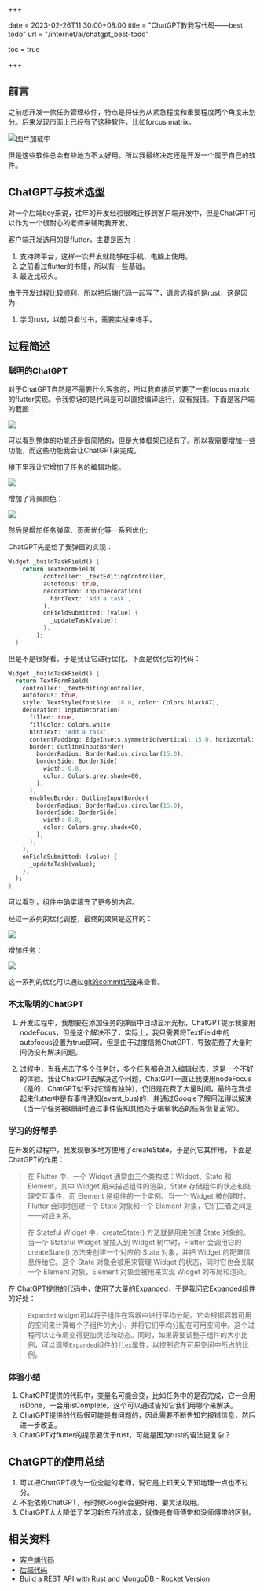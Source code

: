 +++

date = 2023-02-26T11:30:00+08:00
title = "ChatGPT教我写代码——best todo"
url = "/internet/ai/chatgpt_best-todo"

toc = true

+++



## 前言

之前想开发一款任务管理软件，特点是将任务从紧急程度和重要程度两个角度来划分。后来发现市面上已经有了这种软件，比如forcus matrix。

![图片加载中](https://raw.githubusercontent.com/stong1994/images/master/picgo/202302191327575.png)

但是这些软件总会有些地方不太好用。所以我最终决定还是开发一个属于自己的软件。

## ChatGPT与技术选型

对一个后端boy来说，往年的开发经验很难迁移到客户端开发中，但是ChatGPT可以作为一个很耐心的老师来辅助我开发。

客户端开发选用的是flutter，主要是因为：

1. 支持跨平台，这样一次开发就能够在手机、电脑上使用。
2. 之前看过flutter的书籍，所以有一些基础。
3. 最近比较火。

由于开发过程比较顺利，所以把后端代码一起写了，语言选择的是rust，这是因为:

1. 学习rust，以前只看过书，需要实战来练手。

## 过程简述

### 聪明的ChatGPT

对于ChatGPT自然是不需要什么客套的，所以我直接问它要了一套focus matrix 的flutter实现。令我惊讶的是代码是可以直接编译运行，没有报错。下面是客户端的截图：

![](https://raw.githubusercontent.com/stong1994/images/master/picgo/202302191331046.png)

可以看到整体的功能还是很简陋的，但是大体框架已经有了。所以我需要增加一些功能，而这些功能我会让ChatGPT来完成。

接下里我让它增加了任务的编辑功能。

![](https://raw.githubusercontent.com/stong1994/images/master/picgo/202302191358754.png)

增加了背景颜色：

![](https://raw.githubusercontent.com/stong1994/images/master/picgo/202302261021330.png)

然后是增加任务弹窗、页面优化等一系列优化:

ChatGPT先是给了我弹窗的实现：

```dart
Widget _buildTaskField() {
    return TextFormField(
          controller: _textEditingController,
          autofocus: true,
          decoration: InputDecoration(
            hintText: 'Add a task',
          ),
          onFieldSubmitted: (value) {
            _updateTask(value);
          },
        );
  } 
```

但是不是很好看，于是我让它进行优化，下面是优化后的代码：

```dart
Widget _buildTaskField() {
  return TextFormField(
    controller: _textEditingController,
    autofocus: true,
    style: TextStyle(fontSize: 18.0, color: Colors.black87),
    decoration: InputDecoration(
      filled: true,
      fillColor: Colors.white,
      hintText: 'Add a task',
      contentPadding: EdgeInsets.symmetric(vertical: 15.0, horizontal: 15.0),
      border: OutlineInputBorder(
        borderRadius: BorderRadius.circular(15.0),
        borderSide: BorderSide(
          width: 0.8,
          color: Colors.grey.shade400,
        ),
      ),
      enabledBorder: OutlineInputBorder(
        borderRadius: BorderRadius.circular(15.0),
        borderSide: BorderSide(
          width: 0.8,
          color: Colors.grey.shade400,
        ),
      ),
    ),
    onFieldSubmitted: (value) {
      _updateTask(value);
    },
  );
}
```

可以看到，组件中确实填充了更多的内容。

经过一系列的优化调整，最终的效果是这样的：

![](https://raw.githubusercontent.com/stong1994/images/master/picgo/202302261026212.png)

增加任务：

![](https://raw.githubusercontent.com/stong1994/images/master/picgo/202302261027842.png)

这一系列的优化可以通过[git的commit记录](https://github.com/stong1994/best_todo)来查看。

### 不太聪明的ChatGPT

1. 开发过程中，我想要在添加任务的弹窗中自动显示光标，ChatGPT提示我要用nodeFocus，但是这个解决不了，实际上，我只需要将TextField中的autofocus设置为true即可。但是由于过度信赖ChatGPT，导致花费了大量时间仍没有解决问题。

2. 过程中，当我点击了多个任务时，多个任务都会进入编辑状态，这是一个不好的体验。我让ChatGPT去解决这个问题，ChatGPT一直让我使用nodeFocus（是的，ChatGPT似乎对它情有独钟），仍旧是花费了大量时间，最终在我想起来flutter中是有事件通知(event_bus)的，并通过Google了解用法得以解决（当一个任务被编辑时通过事件告知其他处于编辑状态的任务恢复正常）。

### 学习的好帮手

在开发的过程中，我发现很多地方使用了createState，于是问它其作用，下面是ChatGPT的作用：

> 在 Flutter 中，一个 Widget 通常由三个类构成：Widget、State 和 Element，其中 Widget 用来描述组件的渲染，State 存储组件的状态和处理交互事件，而 Element 是组件的一个实例。当一个 Widget 被创建时，Flutter 会同时创建一个 State 对象和一个 Element 对象，它们三者之间是一一对应关系。
>
> 在 Stateful Widget 中，createState() 方法就是用来创建 State 对象的。当一个 Stateful Widget 被插入到 Widget 树中时，Flutter 会调用它的 createState() 方法来创建一个对应的 State 对象，并把 Widget 的配置信息传给它。这个 State 对象会被用来管理 Widget 的状态，同时它也会关联一个 Element 对象，Element 对象会被用来实现 Widget 的布局和渲染。

在 ChatGPT提供的代码中，使用了大量的Expanded，于是我问它Expanded组件的好处：

> `Expanded` widget可以将子组件在容器中进行平均分配。它会根据容器可用的空间来计算每个子组件的大小，并将它们平均分配在可用空间中。这个过程可以让布局变得更加灵活和动态。同时，如果需要调整子组件的大小比例，可以调整`Expanded`组件的`flex`属性，以控制它在可用空间中所占的比例。

### 体验小结

1. ChatGPT提供的代码中，变量名可能会变，比如任务中的是否完成，它一会用isDone，一会用isComplete。这个可以通过告知它我们用哪个来解决。
2. ChatGPT提供的代码很可能是有问题的，因此需要不断告知它报错信息，然后进一步改正。
3. ChatGPT对flutter的提示要优于rust，可能是因为rust的语法更复杂？

## ChatGPT的使用总结

1. 可以把ChatGPT视为一位全能的老师，说它是上知天文下知地理一点也不过分。
2. 不能依赖ChatGPT，有时候Google会更好用，要灵活取用。
3. ChatGPT大大降低了学习新东西的成本，就像是有师傅带和没师傅带的区别。



## 相关资料

- [客户端代码](https://github.com/stong1994/best_todo)
- [后端代码](https://github.com/stong1994/best_todo_backend)
- [Build a REST API with Rust and MongoDB - Rocket Version](https://dev.to/hackmamba/build-a-rest-api-with-rust-and-mongodb-rocket-version-ah5)